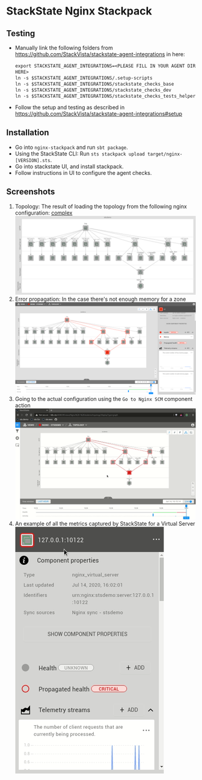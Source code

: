 # StackState Nginx Stackpack

## Testing
+ Manually link the following folders from https://github.com/StackVista/stackstate-agent-integrations in here:
  ``` 
  export STACKSTATE_AGENT_INTEGRATIONS=<PLEASE FILL IN YOUR AGENT DIR HERE>
  ln -s $STACKSTATE_AGENT_INTEGRATIONS/.setup-scripts
  ln -s $STACKSTATE_AGENT_INTEGRATIONS/stackstate_checks_base
  ln -s $STACKSTATE_AGENT_INTEGRATIONS/stackstate_checks_dev
  ln -s $STACKSTATE_AGENT_INTEGRATIONS/stackstate_checks_tests_helper
  ```
+ Follow the setup and testing as described in https://github.com/StackVista/stackstate-agent-integrations#setup

## Installation
+ Go into `nginx-stackpack` and run `sbt package`.
+ Using the StackState CLI: Run `sts stackpack upload target/nginx-[VERSION].sts`.
+ Go into stackstate UI, and install stackpack.
+ Follow instructions in UI to configure the agent checks.

## Screenshots

1. Topology: The result of loading the topology from the following nginx configuration: [complex](nginx/tests/data/complex/nginx.conf)
![Topology](images/topology.png)
2. Error propagation: In the case there's not enough memory for a zone
![Error](images/error.png)
3. Going to the actual configuration using the `Go to Nginx SCM` component action
![ComponentAction](images/go_to_scm.gif)
4. An example of all the metrics captured by StackState for a Virtual Server
![Metrics](images/metrics.gif)
